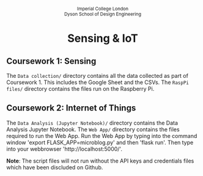 <p align="center">
	<sub>Imperial College London<br>Dyson School of Design Engineering</sub>
</p>
<h1 align="center">
	  Sensing & IoT
</h1>

## Coursework 1: Sensing 

The `Data collection/` directory contains all the data collected as part of Coursework 1. This includes the Google Sheet and the CSVs. 
The `RaspPi files/` directory contains the files run on the Raspberry Pi.

## Coursework 2: Internet of Things

The `Data Analysis (Jupyter Notebook)/` directory contains the Data Analysis Jupyter Notebook.
The `Web App/` directory contains the files required to run the Web App. 
Run the Web App by typing into the command window 'export FLASK_APP=microblog.py' and then 'flask run'. Then type into your webbrowser  'http://localhost:5000/'.

**Note**: The script files will not run without the API keys and credentials files which have been discluded on Github.

